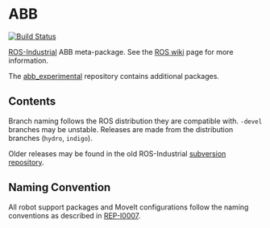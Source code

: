 # ABB

[![Build Status](http://build.ros.org/job/Idev__abb__ubuntu_trusty_amd64/badge/icon)](http://build.ros.org/job/Idev__abb__ubuntu_trusty_amd64)

[ROS-Industrial][] ABB meta-package.  See the [ROS wiki][] page for more information.

The [abb_experimental][] repository contains additional packages.


## Contents

Branch naming follows the ROS distribution they are compatible with. `-devel`
branches may be unstable. Releases are made from the distribution branches
(`hydro`, `indigo`).

Older releases may be found in the old ROS-Industrial [subversion repository][].


## Naming Convention

All robot support packages and MoveIt configurations follow the naming conventions as described in [REP-I0007][].




[ROS-Industrial]: http://www.ros.org/wiki/Industrial
[ROS wiki]: http://ros.org/wiki/abb
[abb_experimental]: https://github.com/ros-industrial/abb_experimental
[subversion repository]: https://code.google.com/p/swri-ros-pkg/source/browse
[REP-I0007]: https://github.com/ros-industrial/rep/blob/master/rep-I0007.rst
